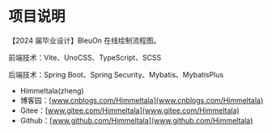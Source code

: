 # 项目说明

【2024 届毕业设计】BleuOn 在线绘制流程图。

前端技术：Vite、UnoCSS、TypeScript、SCSS

后端技术：Spring Boot、Spring Security、Mybatis、MybatisPlus

- Himmeltala(zheng)
- 博客园：[www.cnblogs.com/Himmeltala](www.cnblogs.com/Himmeltala)
- Gitee：[www.gitee.com/Himmeltala](www.gitee.com/Himmeltala)
- Github：[www.github.com/Himmeltala](www.github.com/Himmeltala)
